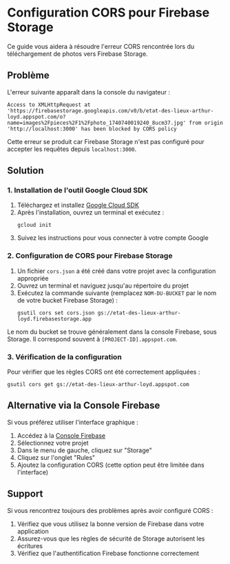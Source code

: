 # Configuration CORS pour Firebase Storage

Ce guide vous aidera à résoudre l'erreur CORS rencontrée lors du téléchargement de photos vers Firebase Storage.

## Problème

L'erreur suivante apparaît dans la console du navigateur :
```
Access to XMLHttpRequest at 'https://firebasestorage.googleapis.com/v0/b/etat-des-lieux-arthur-loyd.appspot.com/o?name=images%2Fpieces%2F1%2Fphoto_1740740019240_8ucm37.jpg' from origin 'http://localhost:3000' has been blocked by CORS policy
```

Cette erreur se produit car Firebase Storage n'est pas configuré pour accepter les requêtes depuis `localhost:3000`.

## Solution

### 1. Installation de l'outil Google Cloud SDK

1. Téléchargez et installez [Google Cloud SDK](https://cloud.google.com/sdk/docs/install)
2. Après l'installation, ouvrez un terminal et exécutez :
   ```
   gcloud init
   ```
3. Suivez les instructions pour vous connecter à votre compte Google

### 2. Configuration de CORS pour Firebase Storage

1. Un fichier `cors.json` a été créé dans votre projet avec la configuration appropriée
2. Ouvrez un terminal et naviguez jusqu'au répertoire du projet
3. Exécutez la commande suivante (remplacez `NOM-DU-BUCKET` par le nom de votre bucket Firebase Storage) :
   ```
   gsutil cors set cors.json gs://etat-des-lieux-arthur-loyd.firebasestorage.app
   ```

Le nom du bucket se trouve généralement dans la console Firebase, sous Storage. Il correspond souvent à `[PROJECT-ID].appspot.com`.

### 3. Vérification de la configuration

Pour vérifier que les règles CORS ont été correctement appliquées :
```
gsutil cors get gs://etat-des-lieux-arthur-loyd.appspot.com
```

## Alternative via la Console Firebase

Si vous préférez utiliser l'interface graphique :

1. Accédez à la [Console Firebase](https://console.firebase.google.com/)
2. Sélectionnez votre projet
3. Dans le menu de gauche, cliquez sur "Storage"
4. Cliquez sur l'onglet "Rules"
5. Ajoutez la configuration CORS (cette option peut être limitée dans l'interface)

## Support

Si vous rencontrez toujours des problèmes après avoir configuré CORS :

1. Vérifiez que vous utilisez la bonne version de Firebase dans votre application
2. Assurez-vous que les règles de sécurité de Storage autorisent les écritures
3. Vérifiez que l'authentification Firebase fonctionne correctement
